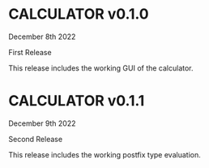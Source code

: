 # CALCULATOR v0.1.0

December 8th 2022

First Release

This release includes the working GUI of the calculator.

# CALCULATOR v0.1.1

December 9th 2022

Second Release

This release includes the working postfix type evaluation.